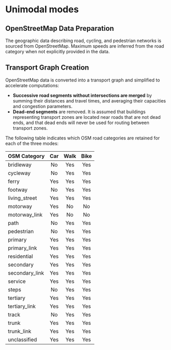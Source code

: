 # Unimodal modes
## OpenStreetMap Data Preparation
The geographic data describing road, cycling, and pedestrian networks is sourced from OpenStreetMap. Maximum speeds are inferred from the road category when not explicitly provided in the data.

## Transport Graph Creation
OpenStreetMap data is converted into a transport graph and simplified to accelerate computations:
- **Successive road segments without intersections are merged** by summing their distances and travel times, and averaging their capacities and congestion parameters.
- **Dead-end segments** are removed. It is assumed that buildings representing transport zones are located near roads that are not dead ends, and that dead ends will never be used for routing between transport zones.

The following table indicates which OSM road categories are retained for each of the three modes:

| OSM Category       | Car | Walk | Bike |
|--------------------|:---:|:----:|:----:|
| bridleway          | No  | Yes  | Yes  |
| cycleway           | No  | Yes  | Yes  |
| ferry              | Yes | Yes  | Yes  |
| footway            | No  | Yes  | Yes  |
| living_street      | Yes | Yes  | Yes  |
| motorway           | Yes | No   | No   |
| motorway_link      | Yes | No   | No   |
| path               | No  | Yes  | Yes  |
| pedestrian         | No  | Yes  | Yes  |
| primary            | Yes | Yes  | Yes  |
| primary_link       | Yes | Yes  | Yes  |
| residential        | Yes | Yes  | Yes  |
| secondary          | Yes | Yes  | Yes  |
| secondary_link     | Yes | Yes  | Yes  |
| service            | Yes | Yes  | Yes  |
| steps              | No  | Yes  | Yes  |
| tertiary           | Yes | Yes  | Yes  |
| tertiary_link      | Yes | Yes  | Yes  |
| track              | No  | Yes  | Yes  |
| trunk              | Yes | Yes  | Yes  |
| trunk_link         | Yes | Yes  | Yes  |
| unclassified       | Yes | Yes  | Yes  |
